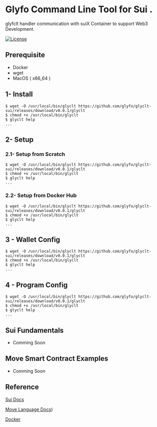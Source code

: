 
# Glyfo Command Line Tool for Sui .

glyfclt handler communication with suiX Container to support Web3 Development.

[![License](https://img.shields.io/badge/License-Apache_2.0-blue.svg)](https://opensource.org/licenses/Apache-2.0)

## Prerequisite 

+ Docker 
+ wget
+ MacOS ( x86_64 )

## 1- Install 

```console
$ wget -O /usr/local/bin/glyclt https://github.com/glyfo/glyclt-sui/releases/download/v0.0.1/glyclt
$ chmod +x /usr/local/bin/glyclt
$ glyclt help
...
```

## 2- Setup 

### 2.1- Setup from Scratch

```console
$ wget -O /usr/local/bin/glyclt https://github.com/glyfo/glyclt-sui/releases/download/v0.0.1/glyclt
$ chmod +x /usr/local/bin/glyclt
$ glyclt help
...
```

### 2.2- Setup from Docker Hub 

```console
$ wget -O /usr/local/bin/glyclt https://github.com/glyfo/glyclt-sui/releases/download/v0.0.1/glyclt
$ chmod +x /usr/local/bin/glyclt
$ glyclt help
...
```

## 3 - Wallet Config 

```console
$ wget -O /usr/local/bin/glyclt https://github.com/glyfo/glyclt-sui/releases/download/v0.0.1/glyclt
$ chmod +x /usr/local/bin/glyclt
$ glyclt help
...
```

## 4 - Program Config 

```console
$ wget -O /usr/local/bin/glyclt https://github.com/glyfo/glyclt-sui/releases/download/v0.0.1/glyclt
$ chmod +x /usr/local/bin/glyclt
$ glyclt help
...
```

## Sui Fundamentals

+ Comming Soon 

## Move Smart Contract Examples 

+ Comming Soon

## Reference

[Sui Docs](https://sui.io/)

[Move Language Docs](https://move-book.com))

[Docker](https://docker.com)
